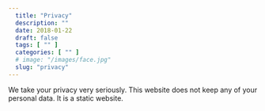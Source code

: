 ```yaml
---
  title: "Privacy"
  description: ""
  date: 2018-01-22
  draft: false
  tags: [ "" ]
  categories: [ "" ]
  # image: "/images/face.jpg"
  slug: "privacy"
---
```


We take your privacy very seriously. This website does not keep any of your personal data. It is a static website.

